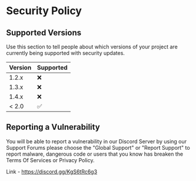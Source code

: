 # Security Policy

## Supported Versions

Use this section to tell people about which versions of your project are
currently being supported with security updates.

| Version | Supported          |
| ------- | ------------------ |
| 1.2.x   | :x: |
| 1.3.x   | :x:                |
| 1.4.x   | :x: |
| < 2.0   | :white_check_mark:                |

## Reporting a Vulnerability

You will be able to report a vulnerability in our Discord Server by using our Support Forums
please choose the "Global Support" or "Report Support" to report malware, dangerous code or users
that you know has breaken the Terms Of Services or Privacy Policy.

Link - https://discord.gg/KgS6tRc6g3
